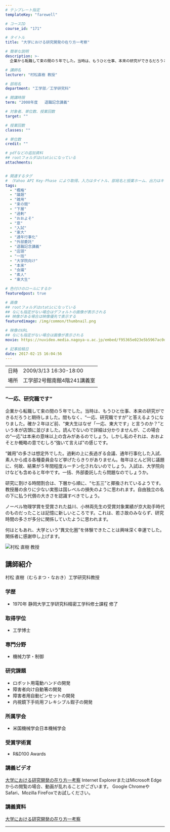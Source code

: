 ```yaml
---
# テンプレート指定
templateKey: "farewell"

# コースID
course_id: "171"

# タイトル
title: "大学における研究開発の在り方一考察"

# 簡単な説明
description: >-
  企業から転職して束の間の５年でした。当時は、もうひと仕事、本来の研究ができるだろうと期待しました。間もなく、“一応、研究職ですが”と答える ....

# 講師名
lecturer: "村松直樹 教授"

# 部局名
department: "工学部／工学研究科"

# 開講時限
term: "2008年度	退職記念講義"

# 対象者、単位数、授業回数
target: ""

# 授業回数
classes: ""

# 単位数
credit: ""

# pdfなどの追加資料
## rootフォルダはstaticになっている
attachments:


# 関連するタグ
# （Yahoo API Key-Phase により取得。入力はタイトル、部局名と授業ホーム、出力はキーフレーズ（tags））
tags:
  - "概略"
  - "議題"
  - "雑用"
  - "束の間"
  - "下層"
  - "過剰"
  - "おおよそ"
  - "意"
  - "入試"
  - "東大"
  - "通年行事化"
  - "外部委託"
  - "退職記念講義"
  - "店頭"
  - "一括"
  - "大学院向け"
  - "本来"
  - "会議"
  - "素人"
  - "東大生"

# 色付けのロールにするか
featuredpost: true

# 画像
## rootフォルダはstaticになっている
## なにも指定がない場合はデフォルトの画像が表示される
## 映像がある場合は映像優先で表示する
featuredimage: /img/common/thumbnail.png

# 映像のURL
## なにも指定がない場合は画像が表示される
movie: https://nuvideo.media.nagoya-u.ac.jp/embed/f95365e023e5b5967ac0dc389e6e31b46fa3404c

# 記事投稿日
date: 2017-02-15 16:04:56
---
```


|   |   |
|---|---|
| 日時 | 2009/3/13  16:30-18:00 |
| 場所 | 工学部2号館南館4階241講義室 |
|   |   |


<!--
<h3>後輩へのメッセージ</h3>

{flvplay path="rtmp://ms011.media.nagoya-u.ac.jp/video/S0000659/FLASH-FLV/farewell_muramatsu.flv"}
-->

### “一応、研究職です”

企業から転職して束の間の５年でした。当時は、もうひと仕事、本来の研究ができるだろうと期待しました。間もなく、“一応、研究職ですが”と答えるようになりました。確か２年ほど前、“東大生はなぜ「一応、東大です」と言うのか？”という本が店頭に並びました。読んでないので詳細は分かりませんが、この場合の“一応”は本来の意味以上の含みがあるのでしょう。しかし私のそれは、おおよそとか概略の意でむしろ“強いて言えば”の感じです。

“雑用”の多さは想定外でした。過剰の上に長過ぎる会議、通年行事化した入試、素人から成る各種委員会など挙げたらきりがありません。毎年ほとんど同じ議題に、何故、結果が５年間程度ルーチン化されないのでしょう。入試は、大学院向けなども含めると年中です。一括、外部委託したら問題なのでしょうか。

研究に割ける時間割合は、下層から順に、“七五三”と揶揄されているようです。教授層の余りに少ない実態は国レベルの損失のように思われます。自由独立の名の下に払う代償の大きさを認識すべきでしょう。

ノーベル物理学賞を受賞された益川、小林両先生の受賞対象業績が京大助手時代のものだったことは記憶に新しいところです。これは、若さ故のみならず、研究時間の多さが多分に関係していたように思われます。

何はともあれ、大学という“異文化圏”を体験できたことは興味深く幸運でした。関係者に感謝申し上げます。



![村松 直樹 教授](https://ocw.nagoya-u.jp/files/171/s_muramatsu_face.jpg) 
## 講師紹介

村松 直樹（むらまつ・なおき）工学研究科教授

### 学歴

* 1970年 静岡大学工学研究科精密工学科修士課程 修了

### 取得学位

* 工学博士

### 専門分野

* 機械力学・制御

### 研究課題

* ロボット用電動ハンドの開発
* 障害者向け自動箸の開発
* 障害者用自動ピンセットの開発
* 内視鏡下手術用フレキシブル鉗子の開発

### 所属学会

* 米国機械学会日本機械学会

### 受賞学術賞

* R&D100 Awards


### 講義ビデオ

<a href="https://nuvideo.media.nagoya-u.ac.jp/embed/1d43bc0ee04a2c1d0a46b832d848c3575b61f4fe" target="blank">大学における研究開発の在り方一考察</a>
Internet ExplorerまたはMicrosoft Edgeからの閲覧の場合、動画が乱れることがございます。
Google ChromeやSafari、Mozilla FireFoxでお試しください。

### 講義資料

[大学における研究開発の在り方一考察](https://ocw.nagoya-u.jp/files/171/farewell_muramatsu.pdf) 

-----